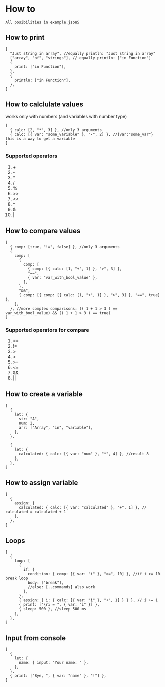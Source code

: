 # How to

`All posibilities in example.json5`

## How to print

```json5
[
  "Just string in array", //equally println: "Just string in array"
  ["array", "of", "strings"], // equally println: ["in Function"]
  {
    print: ["in Function"],
  },
  {
    println: ["in Function"],
  },
]
```

## How to calclulate values

works only with numbers (and variables with number type)

```json5
[
  { calc: [2, "*", 3] }, //only 3 arguments
  { calc: [{ var: "some_variable" }, "-", 2] }, //{var:"some_var"} this is a way to get a variable
]
```

### Supported operators

1. \+
2. \-
3. \*
4. \/
5. \%
6. \>\>
7. \<\<
8. \^
9. \&
10. \|

## How to compare values

```json5
[
  { comp: [true, "!=", false] }, //only 3 arguments
  {
    comp: [
      {
        comp: [
          { comp: [{ calc: [1, "+", 1] }, ">", 3] },
          "==",
          { var: "var_with_bool_value" },
        ],
      },
      "&&",
      { comp: [{ comp: [{ calc: [1, "+", 1] }, ">", 3] }, "==", true] },
    ],
  }, //more complex comparisons: (( 1 + 1 > 3 ) == var_with_bool_value) && (( 1 + 1 > 3 ) == true)
]
```

### Supported operators for compare

1. ==
2. !=
3. \>
4. \<
5. \>=
6. \<=
7. \&\&
8. \|\|

## How to create a variable

```json5
[
  {
    let: {
      str: "A",
      num: 2,
      arr: ["Array", "in", "variable"],
    },
  },

  {
    let: {
      calculated: { calc: [{ var: "num" }, "*", 4] }, //result 8
    },
  },
]
```

## How to assign variable

```json5
[
  {
    assign: {
      calculated: { calc: [{ var: "calculated" }, "+", 1] }, // calculated = calculated + 1
    },
  },
]
```

## Loops

```json5
[
  {
    loop: [
      {
        if: {
          condition: { comp: [{ var: "i" }, ">=", 10] }, //if i >= 10 break loop
          body: ["break"],
          //else: [..commands] also work
        },
      },
      { assign: { i: { calc: [{ var: "i" }, "+", 1] } } }, // i += 1
      { print: ["\ri = ", { var: "i" }] },
      { sleep: 500 }, //sleep 500 ms
    ],
  },
]
```

## Input from console

```json5
[
  {
    let: {
      name: { input: "Your name: " },
    },
  },
  { print: ["Bye, ", { var: "name" }, "!"] },
]
```
